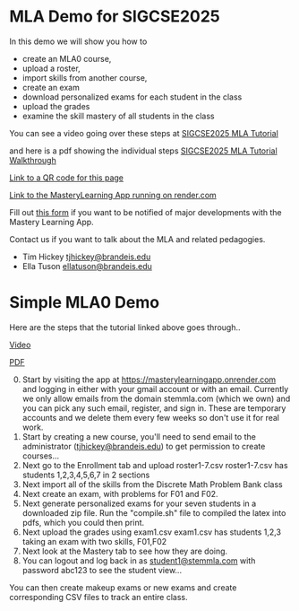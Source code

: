 # MLA Demo for SIGCSE2025

In this demo we will show you how to 
* create an MLA0 course,
* upload a roster,
* import skills from another course,
* create an exam
* download personalized exams for each student in the class
* upload the grades
* examine the skill mastery of all students in the class

You can see a video going over these steps at
[SIGCSE2025 MLA Tutorial](https://dl.acm.org/doi/10.1145/3641555.3705053)

and here is a pdf showing the individual steps
[SIGCSE2025 MLA Tutorial Walkthrough](https://drive.google.com/drive/u/2/folders/1kWqh8Y2bQRXNw3PW46Ud8EowzAY7Dhbq)

[Link to a QR code for this page](./QR_Code_MLA_SIGCSE_DEMO.png)

[Link to the MasteryLearning App running on render.com](https://masterylearningapp.onrender.com)

Fill out [this form](https://docs.google.com/forms/d/1Y4rBIQZWcq2Jctvmsae7CVm4SOOBhB7I7V1EtjmCwpg/preview) if you want to be notified of major developments with the Mastery Learning App.

Contact us if you want to talk about the MLA and related pedagogies.
* Tim Hickey tjhickey@brandeis.edu
* Ella Tuson ellatuson@brandeis.edu



# Simple MLA0 Demo

Here are the steps that the tutorial linked above goes through..

[Video](https://dl.acm.org/doi/10.1145/3641555.3705053)

[PDF](https://drive.google.com/drive/u/2/folders/1kWqh8Y2bQRXNw3PW46Ud8EowzAY7Dhbq)


0. Start by visiting the app at https://masterylearningapp.onrender.com and logging in
   either with your gmail account or with an email. Currently we only allow emails from the
   domain stemmla.com (which we own) and you can pick any such email, register, and sign in.
   These are temporary accounts and we delete them every few weeks so don't use it for real work.
2. Start by creating a new course, you'll need to send email to the administrator (tjhickey@brandeis.edu)
   to get permission to create courses...
3. Next go to the Enrollment tab and upload roster1-7.csv 
   roster1-7.csv has students 1,2,3,4,5,6,7 in 2 sections
4. Next import all of the skills from the Discrete Math Problem Bank class
5. Next create an exam, with problems for F01 and F02.
6. Next generate personalized exams for your seven students
   in a downloaded zip file. Run the "compile.sh" file to compiled the
   latex into pdfs, which you could then print.
7. Next upload the grades using exam1.csv
   exam1.csv has students 1,2,3 taking an exam with two skills, F01,F02
8. Next look at the Mastery tab to see how they are doing.
9. You can logout and log back in as student1@stemmla.com with password abc123 to see the student view...

You can then create makeup exams or new exams and create corresponding CSV files
to track an entire class.
